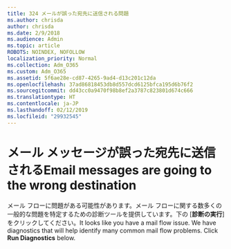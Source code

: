 ```yaml
---
title: 324 メールが誤った宛先に送信される問題
ms.author: chrisda
author: chrisda
ms.date: 2/9/2018
ms.audience: Admin
ms.topic: article
ROBOTS: NOINDEX, NOFOLLOW
localization_priority: Normal
ms.collection: Adm_O365
ms.custom: Adm_O365
ms.assetid: 5f6ae28e-cd87-4265-9ad4-d13c201c12da
ms.openlocfilehash: 37ad86818453db8d557dcd6125bfca195d6b76f2
ms.sourcegitcommit: dd43cc0a9470f98b8ef2a3787c823801d674c666
ms.translationtype: HT
ms.contentlocale: ja-JP
ms.lasthandoff: 02/12/2019
ms.locfileid: "29932545"
---
```

# <a name="email-messages-are-going-to-the-wrong-destination"></a><span data-ttu-id="c305f-102">メール メッセージが誤った宛先に送信される</span><span class="sxs-lookup"><span data-stu-id="c305f-102">Email messages are going to the wrong destination</span></span>

<span data-ttu-id="c305f-p101">メール フローに問題がある可能性があります。メール フローに関する数多くの一般的な問題を特定するための診断ツールを提供しています。下の [**診断の実行**] をクリックしてください。</span><span class="sxs-lookup"><span data-stu-id="c305f-p101">It looks like you have a mail flow issue. We have diagnostics that will help identify many common mail flow problems. Click **Run Diagnostics** below.</span></span> 
  

